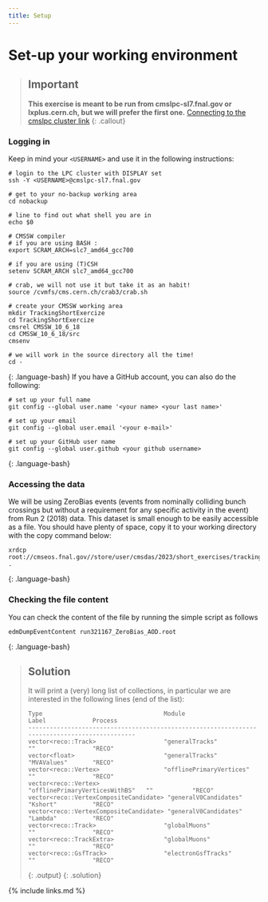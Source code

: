 ```yaml
---
title: Setup
---
```

# Set-up your working environment

> ## Important
> **This exercise is meant to be run from cmslpc-sl7.fnal.gov or lxplus.cern.ch, but we will prefer the first one.**
> [Connecting to the cmslpc cluster link](http://uscms.org/uscms_at_work/physics/computing/getstarted/uaf.shtml)
{: .callout}
### Logging in
Keep in mind your `<USERNAME>` and use it in the following instructions:
~~~
# login to the LPC cluster with DISPLAY set
ssh -Y <USERNAME>@cmslpc-sl7.fnal.gov

# get to your no-backup working area
cd nobackup

# line to find out what shell you are in
echo $0

# CMSSW compiler                              
# if you are using BASH :                                                                      
export SCRAM_ARCH=slc7_amd64_gcc700

# if you are using (T)CSH
setenv SCRAM_ARCH slc7_amd64_gcc700

# crab, we will not use it but take it as an habit!                                                                                                    
source /cvmfs/cms.cern.ch/crab3/crab.sh

# create your CMSSW working area
mkdir TrackingShortExercize
cd TrackingShortExercize
cmsrel CMSSW_10_6_18
cd CMSSW_10_6_18/src
cmsenv

# we will work in the source directory all the time!
cd -
~~~
{: .language-bash}
If you have a GitHub account, you can also do the following:

~~~
# set up your full name
git config --global user.name '<your name> <your last name>'

# set up your email
git config --global user.email '<your e-mail>'

# set up your GitHub user name
git config --global user.github <your github username>
~~~
{: .language-bash}
### Accessing the data

We will be using ZeroBias events (events from nominally colliding bunch crossings but without a requirement for any specific activity in the event) from Run 2 (2018) data. This dataset is small enough to be easily accessible as a file. You should have plenty of space, copy it to your working directory with the copy command below:

~~~
xrdcp root://cmseos.fnal.gov//store/user/cmsdas/2023/short_exercises/trackingvertexing/run321167_ZeroBias_AOD.root .
~~~
{: .language-bash}
### Checking the file content

You can check the content of the file by running the simple script as follows
~~~
edmDumpEventContent run321167_ZeroBias_AOD.root
~~~
{: .language-bash}
> ## Solution
> It will print a (very) long list of collections, in particular we are interested in the following lines (end of the list):
> ```
> Type                                  Module                      Label             Process   
> ----------------------------------------------------------------------------------------------
> vector<reco::Track>                   "generalTracks"             ""                "RECO"
> vector<float>                         "generalTracks"             "MVAValues"       "RECO"
> vector<reco::Vertex>                  "offlinePrimaryVertices"    ""                "RECO"
> vector<reco::Vertex>                  "offlinePrimaryVerticesWithBS"   ""           "RECO"
> vector<reco::VertexCompositeCandidate> "generalV0Candidates"      "Kshort"          "RECO"
> vector<reco::VertexCompositeCandidate> "generalV0Candidates"      "Lambda"          "RECO"
> vector<reco::Track>                   "globalMuons"               ""                "RECO"
> vector<reco::TrackExtra>              "globalMuons"               ""                "RECO"
> vector<reco::GsfTrack>                "electronGsfTracks"         ""                "RECO"
> ```
> {: .output}
{: .solution}

{% include links.md %}
